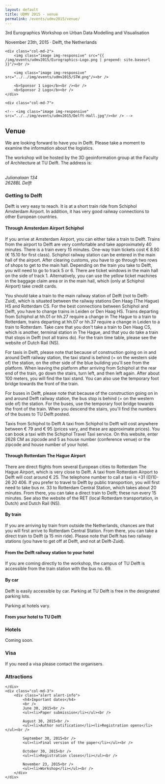 ```yaml
---
layout: default
title: UDMV 2015 - venue
permalink: /events/udmv2015/venue/
---
```



<div class="jumbotron">
  <div class="container">
  <p class="text-muted">3rd Eurographics Workshop on Urban Data Modelling and Visualisation</p>
  <p class="text-muted">November 23th, 2015 &#xb7; Delft, the Netherlands</p>
  </div>
</div>

<div class="container">
	<div class="row">

	<div class="col-md-2">
		<img class="image img-responsive" src="{{ /img/events/udmv2015/Eurographics-Logo.png | prepend: site.baseurl }}"/><br />

		<img class="image img-responsive" src="../../img/events/udmv2015/STW.png"/><br />

		<b>Sponsor 1 Logo</b><br /><br />
		<b>Sponsor 2 Logo</b><br />
	</div>

	<div class="col-md-7">
	
	<!-- <img class="image img-responsive" src="../../img/events/udmv2015/Delft-Hall.jpg"/><br /> -->

 <h2>Venue</h2>

 We are looking forward to have you in Delft. Please take a moment to examine the information about the logistics.<br>


The workshop will be hosted by the 3D geoinformation group at the Faculty of Architecture at TU Delft. The address is:<br><br>

<address>
	Julianalaan 134<br>
	2628BL Delft
</address>


 <h3>Getting to Delft</h3>



Delft is very easy to reach. It is at a short train ride from Schiphol Amsterdam Airport. In addition, it has very good railway connections to other European countries.

<h4>Through Amsterdam Airport Schiphol</h4>

If you arrive at Amsterdam Airport, you can either take a train to Delft. Trains from the airport to Delft are very comfortable and take approximately 40 minutes. There is a train every 15 minutes. One-way train tickets cost € 8.90 (€ 15.10 for first class). Schiphol railway station can be entered in the main hall of the airport. After clearing customs, you have to go through two rows of shops to get to the main hall. Depending on the train you take to Delft, you will need to go to track 5 or 6. There are ticket windows in the main hall on the side of track 1. Alternatively, you can use the yellow ticket machines in the baggage claim area or in the main hall, which (only at Schiphol Airport) take credit cards.

You should take a train to the main railway station of Delft (not to Delft-Zuid), which is situated between the railway stations Den Haag (The Hague) HS and Rotterdam CS. For the best connections between Schiphol and Delft, you have to change trains in Leiden or Den Haag HS. Trains departing from Schiphol at hh.01 or hh.27 require a change in The Hague to a train to Rotterdam, trains departing at hh.07 or hh.37 require a change in Leiden to a train to Rotterdam. Take care that you don't take a train to Den Haag CS, which is another, terminal station in The Hague, and that you do take a train that stops in Delft (not all trains do). For the train time table, please see the website of Dutch Rail (NS).

For taxis in Delft, please note that because of construction going on in and around Delft railway station, the taxi stand is behind (= on the western side of) the station, on the other side of the blue building you'll see from the platform. When leaving the platform after arriving from Schiphol at the rear end of the train, go down the stairs, turn left, and then left again. After about 100 meters, you will find the taxi stand. You can also use the temporary foot bridge towards the front of the train.

For buses in Delft, please note that because of the construction going on in and around Delft railway station, the bus stop is behind (= on the western side of) the station. For the buses, use the temporary foot bridge towards the front of the train. When you descend the stairs, you'll find the numbers of the buses to TU Delft posted.

Taxis from Schiphol to Delft
A taxi from Schiphol to Delft will cost anywhere between € 79 and € 95 (prices vary, and these are approximate prices). You can book a taxi with the Schiphol Travel Taxi service. On this website, enter 2628 CM as zipcode and 5 as house number (conference venue) or the zipcode and house number of your hotel.

<h4>Through Rotterdam The Hague Airport</h4>

There are direct flights from several European cities to Rotterdam The Hague Airport, which is very close to Delft. A taxi from Rotterdam Airport to Delft will cost around € 25. The telephone number to call a taxi is +31 (0)10-26 20 406. If you prefer to travel to Delft by public transportion, you will first need to take bus nr. 33 to Rotterdam Central Station, which takes about 20 minutes. From there, you can take a direct train to Delft; these run every 15 minutes. See also the website of the RET (local Rotterdam transportation, in Dutch) and Dutch Rail (NS).


<h4>By train</h4>

If you are arriving by train from outside the Netherlands, chances are that you will first arrive to Rotterdam Central Station. From there, you can take a direct train to Delft (a 15 min ride). Please note that Delft has two railway stations (you have to get off at Delft, and not at Delft-Zuid). 


<h4>From the Delft railway station to your hotel</h4>


If you are coming directly to the workshop, the campus of TU Delft is accessible from the train station with the bus no. 69.

<h4>By car</h4>


Delft is easily accessible by car. 
Parking at TU Delft is free in the designated parking lots.

Parking at hotels vary. 

<h4>From your hotel to TU Delft</h4>


<h3>Hotels</h3>

<div class="well">Coming soon.</div>

 <h3>Visa</h3>

If you need a visa please contact the organisers.
       

 <h3>Attractions</h3>




	</div>
	<div class="col-md-3">
		<div class="alert alert-info">
			<h4>Important dates</h4>
			<br />
		    June 30, 2015<br />
		    <ul><li>Paper submission</li></ul><br />

			August 30, 2015<br />
			<ul><li>Author notification</li><li>Registration opens</li></ul><br />

			September 30, 2015<br />
			<ul><li>Final version of the paper</li></ul><br />

			October 30, 2015<br />
			<ul><li>Registration closes</li></ul><br />

			November 23, 2015<br />
			<ul><li>Workshop</li></ul><br />
		</div>
	</div>
</div>

